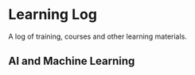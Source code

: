 # Learning Log
A log of training, courses and other learning materials.

## AI and Machine Learning
